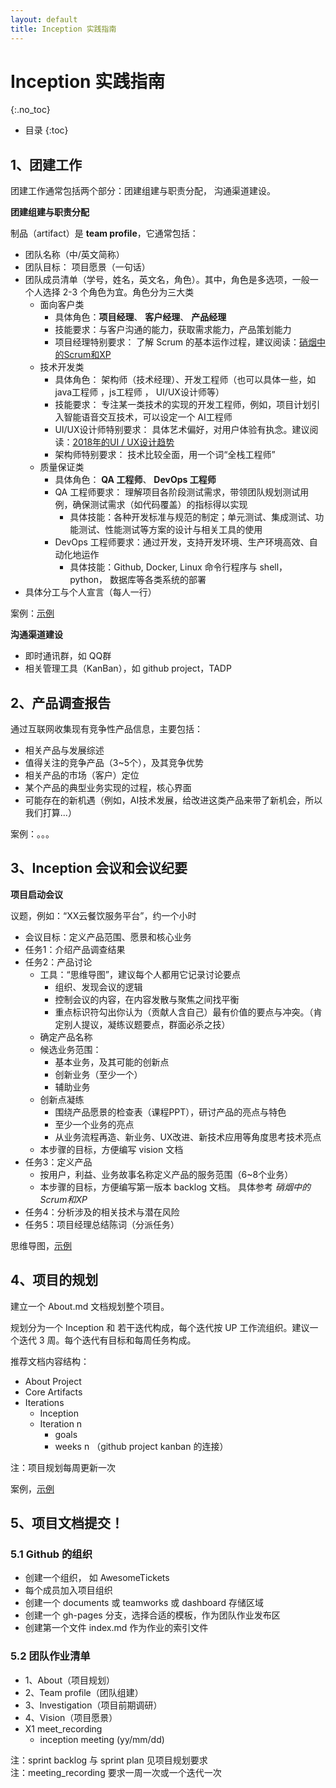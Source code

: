 ```yaml
---
layout: default
title: Inception 实践指南
---
```


# Inception 实践指南
{:.no_toc}

* 目录
{:toc}


## 1、团建工作

团建工作通常包括两个部分：团建组建与职责分配， 沟通渠道建设。

**团建组建与职责分配**

制品（artifact）是 **team profile**，它通常包括：

* 团队名称（中/英文简称）
* 团队目标： 项目愿景（一句话）
* 团队成员清单（学号，姓名，英文名，角色）。其中，角色是多选项，一般一个人选择 2-3 个角色为宜。角色分为三大类
    - 面向客户类
        - 具体角色：**项目经理**、 **客户经理**、 **产品经理**
        - 技能要求：与客户沟通的能力，获取需求能力，产品策划能力
        - 项目经理特别要求： 了解 Scrum 的基本运作过程，建议阅读：[硝烟中的Scrum和XP](http://www.infoq.com/cn/minibooks/scrum-xp-from-the-trenches)
    - 技术开发类
        - 具体角色： 架构师（技术经理）、开发工程师（也可以具体一些，如 java工程师 ，js工程师 ， UI/UX设计师等）
        - 技能要求： 专注某一类技术的实现的开发工程师，例如，项目计划引入智能语音交互技术，可以设定一个 AI工程师
        - UI/UX设计师特别要求： 具体艺术偏好，对用户体验有执念。建议阅读：[2018年的UI / UX设计趋势](http://www.uisdc.com/ui-ux-design-trend-2018)
        - 架构师特别要求： 技术比较全面，用一个词“全栈工程师”
    - 质量保证类
        - 具体角色： **QA 工程师**、 **DevOps 工程师**
        - QA 工程师要求： 理解项目各阶段测试需求，带领团队规划测试用例，确保测试需求（如代码覆盖）的指标得以实现
            - 具体技能：各种开发标准与规范的制定；单元测试、集成测试、功能测试、性能测试等方案的设计与相关工具的使用
        - DevOps 工程师要求：通过开发，支持开发环境、生产环境高效、自动化地运作
            - 具体技能：Github, Docker, Linux 命令行程序与 shell， python， 数据库等各类系统的部署
* 具体分工与个人宣言（每人一行）

案例：[示例](https://github.com/HYPJUDY/movie-ticket-and-service-website/blob/master/documents/2_team_profile.md)

**沟通渠道建设**

* 即时通讯群，如 QQ群
* 相关管理工具（KanBan），如 github project，TADP

## 2、产品调查报告

通过互联网收集现有竞争性产品信息，主要包括：

* 相关产品与发展综述
* 值得关注的竞争产品（3~5个），及其竞争优势
* 相关产品的市场（客户）定位
* 某个产品的典型业务实现的过程，核心界面
* 可能存在的新机遇（例如，AI技术发展，给改进这类产品来带了新机会，所以我们打算...）

案例：。。。

## 3、Inception 会议和会议纪要

**项目启动会议**

议题，例如：“XX云餐饮服务平台”，约一个小时

* 会议目标：定义产品范围、愿景和核心业务
* 任务1：介绍产品调查结果
* 任务2：产品讨论
    - 工具：“思维导图”，建议每个人都用它记录讨论要点
        - 组织、发现会议的逻辑
        - 控制会议的内容，在内容发散与聚焦之间找平衡
        - 重点标识符勾出你认为（贡献人含自己）最有价值的要点与冲突。（肯定别人提议，凝练议题要点，群面必杀之技）
    - 确定产品名称
    - 候选业务范围：
        - 基本业务，及其可能的创新点
        - 创新业务（至少一个）
        - 辅助业务
    - 创新点凝练
        - 围绕产品愿景的检查表（课程PPT），研讨产品的亮点与特色
        - 至少一个业务的亮点
        - 从业务流程再造、新业务、UX改进、新技术应用等角度思考技术亮点
    - 本步骤的目标，方便编写 vision 文档
* 任务3：定义产品
    - 按用户，利益、业务故事名称定义产品的服务范围（6~8个业务）
    - 本步骤的目标，方便编写第一版本 backlog 文档。 具体参考 _硝烟中的Scrum和XP_
* 任务4：分析涉及的相关技术与潜在风险
* 任务5：项目经理总结陈词（分派任务）

思维导图，[示例](https://github.com/HYPJUDY/movie-ticket-and-service-website/blob/master/documents/91_meet_recording.md)

## 4、项目的规划

建立一个 About.md 文档规划整个项目。

规划分为一个 Inception 和 若干迭代构成，每个迭代按 UP 工作流组织。建议一个迭代 3 周。每个迭代有目标和每周任务构成。

推荐文档内容结构：

* About Project
* Core Artifacts
* Iterations
    - Inception
    - Iteration n
        - goals
        - weeks n （github project kanban 的连接） 

注：项目规划每周更新一次

案例，[示例](https://github.com/AwesomeTickets/Dashboard)


## 5、项目文档提交！

### 5.1 Github 的组织
    
* 创建一个组织， 如 AwesomeTickets
* 每个成员加入项目组织
* 创建一个 documents 或 teamworks 或 dashboard 存储区域
* 创建一个 gh-pages 分支，选择合适的模板，作为团队作业发布区
* 创建第一个文件 index.md 作为作业的索引文件


### 5.2 团队作业清单

* 1、About（项目规划）
* 2、Team profile（团队组建）
* 3、Investigation（项目前期调研）
* 4、Vision（项目愿景）
* X1 meet_recording
    - inception meeting (yy/mm/dd)

注：sprint backlog 与 sprint plan 见项目规划要求  
注：meeting_recording 要求一周一次或一个迭代一次


  



